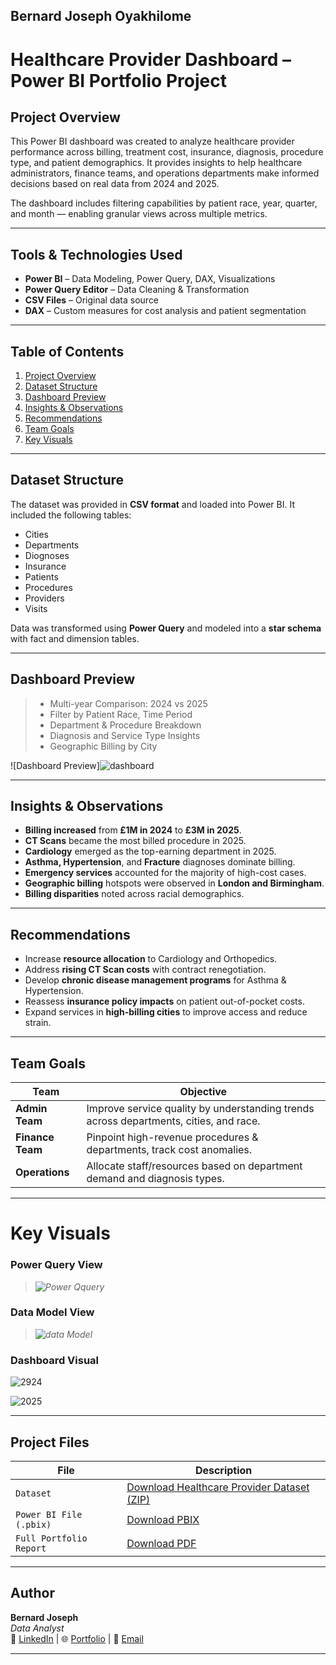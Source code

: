 ## Bernard Joseph Oyakhilome

# Healthcare Provider Dashboard – Power BI Portfolio Project

## Project Overview
This Power BI dashboard was created to analyze healthcare provider performance across billing, treatment cost, insurance, diagnosis, procedure type, and patient demographics. It provides insights to help healthcare administrators, finance teams, and operations departments make informed decisions based on real data from 2024 and 2025.

The dashboard includes filtering capabilities by patient race, year, quarter, and month — enabling granular views across multiple metrics.

---

## Tools & Technologies Used
- **Power BI** – Data Modeling, Power Query, DAX, Visualizations
- **Power Query Editor** – Data Cleaning & Transformation
- **CSV Files** – Original data source
- **DAX** – Custom measures for cost analysis and patient segmentation

---

## Table of Contents
1. [Project Overview](#-project-overview)  
2. [Dataset Structure](#-dataset-structure)  
3. [Dashboard Preview](#-dashboard-preview)  
4. [Insights & Observations](#-insights--observations)  
5. [Recommendations](#-recommendations)  
6. [Team Goals](#-team-goals)  
7. [Key Visuals](#-key-visuals)

---

## Dataset Structure
The dataset was provided in **CSV format** and loaded into Power BI. It included the following tables:
- Cities
- Departments
- Diognoses
- Insurance
- Patients
- Procedures
- Providers
- Visits

Data was transformed using **Power Query** and modeled into a **star schema** with fact and dimension tables.

---

## Dashboard Preview

> - Multi-year Comparison: 2024 vs 2025  
> - Filter by Patient Race, Time Period  
> - Department & Procedure Breakdown  
> - Diagnosis and Service Type Insights  
> - Geographic Billing by City

![Dashboard Preview]![dashboard](https://github.com/user-attachments/assets/31d1e1d1-6aac-44ae-b9ee-11c269f59b16)


---

## Insights & Observations

- **Billing increased** from **£1M in 2024** to **£3M in 2025**.
- **CT Scans** became the most billed procedure in 2025.
- **Cardiology** emerged as the top-earning department in 2025.
- **Asthma, Hypertension**, and **Fracture** diagnoses dominate billing.
- **Emergency services** accounted for the majority of high-cost cases.
- **Geographic billing** hotspots were observed in **London and Birmingham**.
- **Billing disparities** noted across racial demographics.

---

## Recommendations

- Increase **resource allocation** to Cardiology and Orthopedics.
- Address **rising CT Scan costs** with contract renegotiation.
- Develop **chronic disease management programs** for Asthma & Hypertension.
- Reassess **insurance policy impacts** on patient out-of-pocket costs.
- Expand services in **high-billing cities** to improve access and reduce strain.

---

## Team Goals

| Team            | Objective                                                                 |
|-----------------|---------------------------------------------------------------------------|
| **Admin Team**  | Improve service quality by understanding trends across departments, cities, and race. |
| **Finance Team**| Pinpoint high-revenue procedures & departments, track cost anomalies.     |
| **Operations**  | Allocate staff/resources based on department demand and diagnosis types.  |

---

# Key Visuals

### Power Query View
> *![Power Qquery](https://github.com/user-attachments/assets/a663ed55-8516-425e-88f4-f478a9df35ac)*

### Data Model View
> *![data Model](https://github.com/user-attachments/assets/8dce0872-27df-4e56-85a5-14cd5d966bef)*

### Dashboard Visual
![2924](https://github.com/user-attachments/assets/f16bbe37-552a-4050-8b55-c985595c6ac9)

![2025](https://github.com/user-attachments/assets/90a1cc9a-57c6-430b-aea3-fe24614a03ce)

---

## Project Files

| File                        | Description                     |
|-----------------------------|----------------------------------|
| `Dataset`                  | [Download Healthcare Provider Dataset (ZIP)](https://github.com/user-attachments/files/21640877/Healthcare.Provide.Dataset.zip)                |
| `Power BI File (.pbix)`    | [Download PBIX](https://github.com/thenalyst3global/Healthcare-Provider-Dashboard/blob/main/healthcare.pbix)               |
| `Full Portfolio Report`    | [Download PDF](https://github.com/user-attachments/files/21641583/Healthcare.Provider.Dashboard.pdf)

---

## Author

**Bernard Joseph**  
*Data Analyst*  
🔗 [LinkedIn](https://www.linkedin.com/in/bernard-joseph-oyakhilome) | 🌐 [Portfolio](https://thenalyst3global.github.io/Sales-Inventory_Analysis/#1-background-and-overvie) | 📧 [Email](mailto:jozefbernardonline@gmail.com)

---
